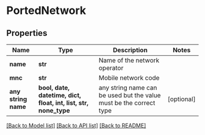 # PortedNetwork


## Properties
Name | Type | Description | Notes
------------ | ------------- | ------------- | -------------
**name** | **str** | Name of the network operator | 
**mnc** | **str** | Mobile network code | 
**any string name** | **bool, date, datetime, dict, float, int, list, str, none_type** | any string name can be used but the value must be the correct type | [optional]

[[Back to Model list]](../../README.md#models) [[Back to API list]](../../README.md#available-methods) [[Back to README]](../../README.md)



